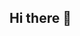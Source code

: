 ## Hi there 👋

<!--
**GamingNetIndia/gamingnetindia** is a ✨ _special_ ✨ repository because its `README.md` (this file) appears on your GitHub profile.

Here are some ideas to get you started:

- 🔭 I’m currently working on my website!
- 🌱 I’m currently learning wordpress and c#.
- 💬 You can report bugs in my games.
- 📫 Contact me at: businessgamingnetindia@gmail.com
- ⚡ Fun fact: My games are also available on itch.io
-->
